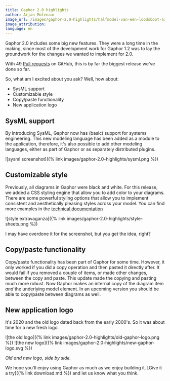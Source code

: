 ```yaml
---
title: Gaphor 2.0 highlights
author: Arjan Molenaar
image_url: /images/gaphor-2.0-highlights/halfmodel-van-een-loodsboot-a116f8.jpg
image_attribution:
language: en
---
```


Gaphor 2.0 includes some big new features. They were a long time in the making,
since most of the development work for Gaphor 1.2 was to lay the groundwork for
the changes we wanted to implement for 2.0.

With 49 [Pull
requests](https://github.com/gaphor/gaphor/pulls?q=is%3Apr+is%3Aclosed++milestone%3A2.0.0)
on GitHub, this is by far the biggest release we've done so far.

<!--break-->

So, what am I excited about you ask? Well, how about:

* SysML support
* Customizable style
* Copy/paste functionality
* New application logo

## SysML support

By introducing SysML, Gaphor now has (basic) support for systems engineering.
This new modeling language has been added as a module to the application,
therefore, it's also possible to add other modeling languages, either as part of
Gaphor or as separately distributed plugins.

![sysml screenshot]({% link images/gaphor-2.0-highlights/sysml.png %})

## Customizable style

Previously, all diagrams in Gaphor were black and white. For this release, we
added a CSS styling engine that allow you to add color to your
diagrams. There are some powerful styling options that allow you to implement
consistent and aesthetically pleasing styles across your model. You can find
more examples in the [technical
documentation](https://gaphor.readthedocs.io/en/2.0.0/style_sheets.html)

![style extravaganza]({% link images/gaphor-2.0-highlights/style-sheets.png %})

I may have overdone it for the screenshot, but you get the idea, right?

## Copy/paste functionality

Copy/paste functionality has been part of Gaphor for some time. However, it
only worked if you did a copy operation and then pasted it directly after. It
would fail if you removed a couple of items, or made other changes, between the copy
and paste. This update made the copying and pasting much more robust. Now
Gaphor makes an internal copy of the diagram item *and* the underlying model
element. In an upcoming version you should be able to copy/paste between
diagrams as well.

## New application logo

It's 2020 and the old logo dated back from the early 2000's. So it was about
time for a new fresh logo.

![the old logo]({% link images/gaphor-2.0-highlights/old-gaphor-logo.png %})
![the new logo]({% link images/gaphor-2.0-highlights/new-gaphor-logo.svg %})

_Old and new logo, side by side._

We hope you'll enjoy using Gaphor as much as we enjoy building it. [Give it a
try]({% link download.md %}) and let us know what you think.
